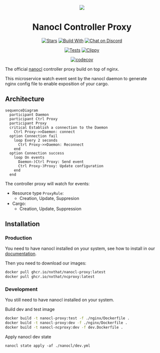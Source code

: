 <div align="center">
  <img src="https://download.next-hat.com/ressources/images/logo.png" >
  <h1>Nanocl Controller Proxy</h1>
  <p>

[![Stars](https://img.shields.io/github/stars/nxthat/nanocl?label=%E2%AD%90%20stars%20%E2%AD%90)](https://github.com/nxthat/nanocl)
[![Build With](https://img.shields.io/badge/built_with-Rust-dca282.svg?style=flat)](https://github.com/nxthat/nanocl)
[![Chat on Discord](https://img.shields.io/discord/1011267493114949693?label=chat&logo=discord&style=flat)](https://discord.gg/WV4Aac8uZg)

  </p>

  <p>

[![Tests](https://github.com/nxthat/nanocl/actions/workflows/tests.yml/badge.svg)](https://github.com/nxthat/nanocl/actions/workflows/tests.yml)
[![Clippy](https://github.com/nxthat/nanocl/actions/workflows/clippy.yml/badge.svg)](https://github.com/nxthat/nanocl/actions/workflows/clippy.yml)

  </p>

  <p>

[![codecov](https://codecov.io/gh/nxthat/nanocl/branch/nightly/graph/badge.svg?token=RXLMUB8GA0)](https://codecov.io/gh/nxthat/nanocl)

  </p>

</div>

The official [nanocl](https://github.com/nxthat/nanocl) controller proxy build on top of nginx.

This microservice watch event sent by the nanocl daemon to generate nginx config file to enable exposition of your cargo.

## Architecture

```mermaid
sequenceDiagram
  participant Daemon
  participant Ctrl Proxy
  participant Proxy
  critical Establish a connection to the Daemon
    Ctrl Proxy->>Daemon: connect
  option Connection fail
    loop Every 2 seconds
      Ctrl Proxy->>Daemon: Reconnect
    end
  option Connection success
    loop On events
      Daemon-)Ctrl Proxy: Send event
      Ctrl Proxy-)Proxy: Update configuration
    end
  end
```

The controller proxy will watch for events:

- Resource type `ProxyRule`:
  - Creation, Update, Suppresion
- Cargo:
  - Creation, Update, Suppression

## Installation

### Production

You need to have nanocl installed on your system, see how to install in our [documentation](https://docs.next-hat.com/setups/nanocl/).

Then you need to download our images:

```sh
docker pull ghcr.io/nxthat/nanocl-proxy:latest
docker pull ghcr.io/nxthat/ncproxy:latest
```

### Development

You still need to have nanocl installed on your system.

Build dev and test image

```sh
docker build -t nanocl-proxy:test -f ./nginx/Dockerfile .
docker build -t nanocl-proxy:dev -f ./nginx/Dockerfile .
docker build -t nanocl-ncproxy:dev -f dev.Dockerfile .
```

Apply nanocl dev state

```
nanocl state apply -af ./nanocl/dev.yml
```
